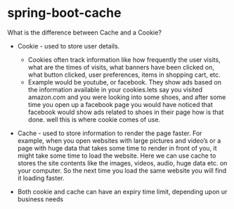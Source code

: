 # spring-boot-cache

What is the difference between Cache and a Cookie?
- Cookie - used to store user details.
    - Cookies often track information like how frequently the user visits, what are the times of visits, what banners have been clicked on, 
      what button clicked, user preferences, items in shopping cart, etc.
    - Example would be youtube, or facebook. They show ads based on the information available in your cookies.lets say you visited amazon.com 
      and you were looking into some shoes, and after some time you open up a facebook page you would have noticed that facebook would show ads 
      related to shoes in their page how is that done. well this is where cookie comes of use.

- Cache - used to store information to render the page faster.
      For example, when you open websites with large pictures and video’s or a page with huge data that takes some time to render in front of 
      you, it might take some time to load the website. Here we can use cache to stores the site contents like the images, videos, audio, huge 
      data etc. on your computer. So the next time you load the same website you will find it loading faster.

- Both cookie and cache can have an expiry time limit, depending upon ur business needs
